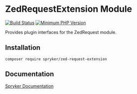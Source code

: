 # ZedRequestExtension Module
[![Build Status](https://travis-ci.org/spryker/zed-request-extension.svg)](https://travis-ci.org/spryker/zed-request-extension)
[![Minimum PHP Version](https://img.shields.io/badge/php-%3E%3D%207.3-8892BF.svg)](https://php.net/)

Provides plugin interfaces for the ZedRequest module.

## Installation

```
composer require spryker/zed-request-extension
```

## Documentation

[Spryker Documentation](https://academy.spryker.com/developing_with_spryker/module_guide/modules.html)
